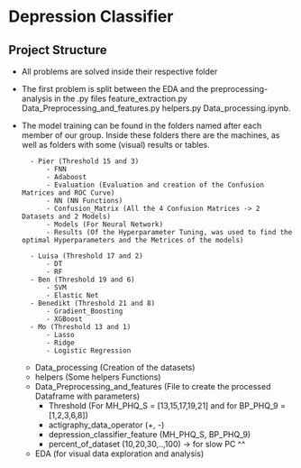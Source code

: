 # Depression Classifier

## Project Structure

- All problems are solved inside their respective folder
- The first problem is split between the EDA and the preprocessing-analysis in the .py files feature_extraction.py Data_Preprocessing_and_features.py helpers.py Data_processing.ipynb.
- The model training can be found in the folders named after each member of our group. Inside these folders there are the machines, as well as folders with some (visual) results or tables. 

        - Pier (Threshold 15 and 3)
            - FNN
            - Adaboost
            - Evaluation (Evaluation and creation of the Confusion Matrices and ROC Curve)
            - NN (NN Functions)
            - Confusion_Matrix (All the 4 Confusion Matrices -> 2 Datasets and 2 Models)
            - Models (For Neural Network)
            - Results (Of the Hyperparameter Tuning, was used to find the optimal Hyperparameters and the Metrices of the models)

        - Luisa (Threshold 17 and 2)
            - DT
            - RF
        - Ben (Threshold 19 and 6)
            - SVM
            - Elastic Net
        - Benedikt (Threshold 21 and 8)
            - Gradient_Boosting
            - XGBoost
        - Mo (Threshold 13 and 1)
            - Lasso
            - Ridge
            - Logistic Regression

    - Data_processing (Creation of the datasets)
    - helpers (Some helpers Functions)
    - Data_Preprocessing_and_features (File to create the processed Dataframe with parameters)
        - Threshold (For MH_PHQ_S = [13,15,17,19,21] and for BP_PHQ_9 = [1,2,3,6,8])
        - actigraphy_data_operator (+, -)
        - depression_classifier_feature (MH_PHQ_S, BP_PHQ_9)
        - percent_of_dataset (10,20,30,..,100) -> for slow PC ^^
    - EDA (for visual data exploration and analysis)
